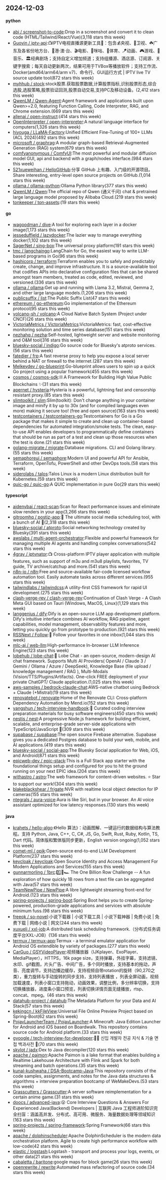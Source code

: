 ## 2024-12-03

#### python
* [abi / screenshot-to-code](https://github.com/abi/screenshot-to-code):Drop in a screenshot and convert it to clean code (HTML/Tailwind/React/Vue)(3,118 stars this week)
* [Guovin / iptv-api](https://github.com/Guovin/iptv-api):📺IPTV电视直播源更新工具🚀：包含💰央视、📡卫视、☘️广东及各省份地方台、🌊港·澳·台、🎬电影、🎥咪咕、🏀体育、🪁动画、🎮游戏、🎵音乐、🏛经典剧场；支持自定义增加频道；支持组播源、酒店源、订阅源、关键字搜索；每天自动更新两次，结果可用于TVBox等播放软件；支持工作流、Docker(amd64/arm64/arm v7)、命令行、GUI运行方式 | IPTV live TV source update tool(872 stars this week)
* [myhhub / stock](https://github.com/myhhub/stock):stock股票.获取股票数据,计算股票指标,识别股票形态,综合选股,选股策略,股票验证回测,股票自动交易,支持PC及移动设备。(2,412 stars this week)
* [QwenLM / Qwen-Agent](https://github.com/QwenLM/Qwen-Agent):Agent framework and applications built upon Qwen>=2.0, featuring Function Calling, Code Interpreter, RAG, and Chrome extension.(669 stars this week)
* [allenai / open-instruct](https://github.com/allenai/open-instruct):(414 stars this week)
* [OpenInterpreter / open-interpreter](https://github.com/OpenInterpreter/open-interpreter):A natural language interface for computers(1,326 stars this week)
* [hiyouga / LLaMA-Factory](https://github.com/hiyouga/LLaMA-Factory):Unified Efficient Fine-Tuning of 100+ LLMs (ACL 2024)(492 stars this week)
* [microsoft / graphrag](https://github.com/microsoft/graphrag):A modular graph-based Retrieval-Augmented Generation (RAG) system(679 stars this week)
* [comfyanonymous / ComfyUI](https://github.com/comfyanonymous/ComfyUI):The most powerful and modular diffusion model GUI, api and backend with a graph/nodes interface.(984 stars this week)
* [521xueweihan / HelloGitHub](https://github.com/521xueweihan/HelloGitHub):分享 GitHub 上有趣、入门级的开源项目。Share interesting, entry-level open source projects on GitHub.(1,014 stars this week)
* [ollama / ollama-python](https://github.com/ollama/ollama-python):Ollama Python library(377 stars this week)
* [QwenLM / Qwen](https://github.com/QwenLM/Qwen):The official repo of Qwen (通义千问) chat & pretrained large language model proposed by Alibaba Cloud.(219 stars this week)
* [tonkeeper / ton-assets](https://github.com/tonkeeper/ton-assets):(19 stars this week)

#### go
* [wagoodman / dive](https://github.com/wagoodman/dive):A tool for exploring each layer in a docker image(1,173 stars this week)
* [jesseduffield / lazydocker](https://github.com/jesseduffield/lazydocker):The lazier way to manage everything docker(1,102 stars this week)
* [SagerNet / sing-box](https://github.com/SagerNet/sing-box):The universal proxy platform(191 stars this week)
* [tmc / langchaingo](https://github.com/tmc/langchaingo):LangChain for Go, the easiest way to write LLM-based programs in Go(96 stars this week)
* [hashicorp / terraform](https://github.com/hashicorp/terraform):Terraform enables you to safely and predictably create, change, and improve infrastructure. It is a source-available tool that codifies APIs into declarative configuration files that can be shared amongst team members, treated as code, edited, reviewed, and versioned.(336 stars this week)
* [ollama / ollama](https://github.com/ollama/ollama):Get up and running with Llama 3.2, Mistral, Gemma 2, and other large language models.(1,206 stars this week)
* [publicsuffix / list](https://github.com/publicsuffix/list):The Public Suffix List(47 stars this week)
* [ethereum / go-ethereum](https://github.com/ethereum/go-ethereum):Go implementation of the Ethereum protocol(95 stars this week)
* [volcano-sh / volcano](https://github.com/volcano-sh/volcano):A Cloud Native Batch System (Project under CNCF)(26 stars this week)
* [VictoriaMetrics / VictoriaMetrics](https://github.com/VictoriaMetrics/VictoriaMetrics):VictoriaMetrics: fast, cost-effective monitoring solution and time series database(151 stars this week)
* [nezhahq / nezha](https://github.com/nezhahq/nezha):Self-hosted, lightweight server and website monitoring and O&M tool(316 stars this week)
* [bluesky-social / indigo](https://github.com/bluesky-social/indigo):Go source code for Bluesky's atproto services.(56 stars this week)
* [fatedier / frp](https://github.com/fatedier/frp):A fast reverse proxy to help you expose a local server behind a NAT or firewall to the internet.(287 stars this week)
* [Melkeydev / go-blueprint](https://github.com/Melkeydev/go-blueprint):Go-blueprint allows users to spin up a quick Go project using a popular framework(455 stars this week)
* [cosmos / cosmos-sdk](https://github.com/cosmos/cosmos-sdk):⛓️ A Framework for Building High Value Public Blockchains ✨(31 stars this week)
* [apernet / hysteria](https://github.com/apernet/hysteria):Hysteria is a powerful, lightning fast and censorship resistant proxy.(85 stars this week)
* [slimtoolkit / slim](https://github.com/slimtoolkit/slim):Slim(toolkit): Don't change anything in your container image and minify it by up to 30x (and for compiled languages even more) making it secure too! (free and open source)(163 stars this week)
* [testcontainers / testcontainers-go](https://github.com/testcontainers/testcontainers-go):Testcontainers for Go is a Go package that makes it simple to create and clean up container-based dependencies for automated integration/smoke tests. The clean, easy-to-use API enables developers to programmatically define containers that should be run as part of a test and clean up those resources when the test is done.(21 stars this week)
* [golang-migrate / migrate](https://github.com/golang-migrate/migrate):Database migrations. CLI and Golang library.(55 stars this week)
* [semaphoreui / semaphore](https://github.com/semaphoreui/semaphore):Modern UI and powerful API for Ansible, Terraform, OpenTofu, PowerShell and other DevOps tools.(58 stars this week)
* [siderolabs / talos](https://github.com/siderolabs/talos):Talos Linux is a modern Linux distribution built for Kubernetes.(59 stars this week)
* [quic-go / quic-go](https://github.com/quic-go/quic-go):A QUIC implementation in pure Go(29 stars this week)

#### typescript
* [aidenybai / react-scan](https://github.com/aidenybai/react-scan):Scan for React performance issues and eliminate slow renders in your app(3,266 stars this week)
* [gitroomhq / postiz-app](https://github.com/gitroomhq/postiz-app):📨 The ultimate social media scheduling tool, with a bunch of AI 🤖(2,318 stars this week)
* [bluesky-social / atproto](https://github.com/bluesky-social/atproto):Social networking technology created by Bluesky(391 stars this week)
* [awslabs / multi-agent-orchestrator](https://github.com/awslabs/multi-agent-orchestrator):Flexible and powerful framework for managing multiple AI agents and handling complex conversations(542 stars this week)
* [4gray / iptvnator](https://github.com/4gray/iptvnator):📺 Cross-platform IPTV player application with multiple features, such as support of m3u and m3u8 playlists, favorites, TV guide, TV archive/catchup and more.(541 stars this week)
* [n8n-io / n8n](https://github.com/n8n-io/n8n):Free and source-available fair-code licensed workflow automation tool. Easily automate tasks across different services.(955 stars this week)
* [tailwindlabs / tailwindcss](https://github.com/tailwindlabs/tailwindcss):A utility-first CSS framework for rapid UI development.(275 stars this week)
* [clash-verge-rev / clash-verge-rev](https://github.com/clash-verge-rev/clash-verge-rev):Continuation of Clash Verge - A Clash Meta GUI based on Tauri (Windows, MacOS, Linux)(1,129 stars this week)
* [langgenius / dify](https://github.com/langgenius/dify):Dify is an open-source LLM app development platform. Dify's intuitive interface combines AI workflow, RAG pipeline, agent capabilities, model management, observability features and more, letting you quickly go from prototype to production.(921 stars this week)
* [RSSNext / Follow](https://github.com/RSSNext/Follow):🧡 Follow your favorites in one inbox(1,044 stars this week)
* [mlc-ai / web-llm](https://github.com/mlc-ai/web-llm):High-performance In-browser LLM Inference Engine(123 stars this week)
* [lobehub / lobe-chat](https://github.com/lobehub/lobe-chat):🤯 Lobe Chat - an open-source, modern-design AI chat framework. Supports Multi AI Providers( OpenAI / Claude 3 / Gemini / Ollama / Azure / DeepSeek), Knowledge Base (file upload / knowledge management / RAG ), Multi-Modals (Vision/TTS/Plugins/Artifacts). One-click FREE deployment of your private ChatGPT/ Claude application.(1,025 stars this week)
* [aws-samples / bedrock-claude-chat](https://github.com/aws-samples/bedrock-claude-chat):AWS-native chatbot using Bedrock + Claude (+Mistral)(19 stars this week)
* [renovatebot / renovate](https://github.com/renovatebot/renovate):Home of the Renovate CLI: Cross-platform Dependency Automation by Mend.io(152 stars this week)
* [yangshun / tech-interview-handbook](https://github.com/yangshun/tech-interview-handbook):💯 Curated coding interview preparation materials for busy software engineers(450 stars this week)
* [nestjs / nest](https://github.com/nestjs/nest):A progressive Node.js framework for building efficient, scalable, and enterprise-grade server-side applications with TypeScript/JavaScript 🚀(309 stars this week)
* [supabase / supabase](https://github.com/supabase/supabase):The open source Firebase alternative. Supabase gives you a dedicated Postgres database to build your web, mobile, and AI applications.(419 stars this week)
* [bluesky-social / social-app](https://github.com/bluesky-social/social-app):The Bluesky Social application for Web, iOS, and Android(871 stars this week)
* [epicweb-dev / epic-stack](https://github.com/epicweb-dev/epic-stack):This is a Full Stack app starter with the foundational things setup and configured for you to hit the ground running on your next EPIC idea.(204 stars this week)
* [withastro / astro](https://github.com/withastro/astro):The web framework for content-driven websites. ⭐️ Star to support our work!(304 stars this week)
* [blakeblackshear / frigate](https://github.com/blakeblackshear/frigate):NVR with realtime local object detection for IP cameras(155 stars this week)
* [ntegrals / aura-voice](https://github.com/ntegrals/aura-voice):Aura is like Siri, but in your browser. An AI voice assistant optimized for low latency responses.(130 stars this week)

#### java
* [krahets / hello-algo](https://github.com/krahets/hello-algo):《Hello 算法》：动画图解、一键运行的数据结构与算法教程。支持 Python, Java, C++, C, C#, JS, Go, Swift, Rust, Ruby, Kotlin, TS, Dart 代码。简体版和繁体版同步更新，English version ongoing(1,052 stars this week)
* [comet-ml / opik](https://github.com/comet-ml/opik):Open-source end-to-end LLM Development Platform(237 stars this week)
* [keycloak / keycloak](https://github.com/keycloak/keycloak):Open Source Identity and Access Management For Modern Applications and Services(155 stars this week)
* [gunnarmorling / 1brc](https://github.com/gunnarmorling/1brc):1️⃣🐝🏎️ The One Billion Row Challenge -- A fun exploration of how quickly 1B rows from a text file can be aggregated with Java(57 stars this week)
* [TeamNewPipe / NewPipe](https://github.com/TeamNewPipe/NewPipe):A libre lightweight streaming front-end for Android.(123 stars this week)
* [spring-projects / spring-boot](https://github.com/spring-projects/spring-boot):Spring Boot helps you to create Spring-powered, production-grade applications and services with absolute minimum fuss.(98 stars this week)
* [freeok / so-novel](https://github.com/freeok/so-novel):小说下载器 | 小说下载工具 | 小说下载神器 | 免费小说 | 免费下载 | 网络小说 | 网文(244 stars this week)
* [xuxueli / xxl-job](https://github.com/xuxueli/xxl-job):A distributed task scheduling framework.（分布式任务调度平台XXL-JOB）(136 stars this week)
* [termux / termux-app](https://github.com/termux/termux-app):Termux - a terminal emulator application for Android OS extendible by variety of packages.(277 stars this week)
* [CarGuo / GSYVideoPlayer](https://github.com/CarGuo/GSYVideoPlayer):视频播放器（IJKplayer、ExoPlayer、MediaPlayer），HTTPS，16k page size，支持弹幕，外挂字幕，支持滤镜、水印、gif截图，片头广告、中间广告，多个同时播放，支持基本的拖动，声音、亮度调节，支持边播边缓存，支持视频自带rotation的旋转（90,270之类），重力旋转与手动旋转的同步支持，支持列表播放 ，列表全屏动画，视频加载速度，列表小窗口支持拖动，动画效果，调整比例，多分辨率切换，支持切换播放器，进度条小窗口预览，列表切换详情页面无缝播放，rtsp、concat、mpeg。(46 stars this week)
* [datahub-project / datahub](https://github.com/datahub-project/datahub):The Metadata Platform for your Data and AI Stack(57 stars this week)
* [kekingcn / kkFileView](https://github.com/kekingcn/kkFileView):Universal File Online Preview Project based on Spring-Boot(62 stars this week)
* [PojavLauncherTeam / PojavLauncher](https://github.com/PojavLauncherTeam/PojavLauncher):A Minecraft: Java Edition Launcher for Android and iOS based on Boardwalk. This repository contains source code for Android platform.(33 stars this week)
* [gyoogle / tech-interview-for-developer](https://github.com/gyoogle/tech-interview-for-developer):👶🏻 신입 개발자 전공 지식 & 기술 면접 백과사전 📖(70 stars this week)
* [skylot / jadx](https://github.com/skylot/jadx):Dex to Java decompiler(120 stars this week)
* [apache / paimon](https://github.com/apache/paimon):Apache Paimon is a lake format that enables building a Realtime Lakehouse Architecture with Flink and Spark for both streaming and batch operations.(35 stars this week)
* [kunal-kushwaha / DSA-Bootcamp-Java](https://github.com/kunal-kushwaha/DSA-Bootcamp-Java):This repository consists of the code samples, assignments, and notes for the Java data structures & algorithms + interview preparation bootcamp of WeMakeDevs.(53 stars this week)
* [Grasscutters / Grasscutter](https://github.com/Grasscutters/Grasscutter):A server software reimplementation for a certain anime game.(31 stars this week)
* [doocs / advanced-java](https://github.com/doocs/advanced-java):😮 Core Interview Questions & Answers For Experienced Java(Backend) Developers | 互联网 Java 工程师进阶知识完全扫盲：涵盖高并发、分布式、高可用、微服务、海量数据处理等领域知识(163 stars this week)
* [spring-projects / spring-framework](https://github.com/spring-projects/spring-framework):Spring Framework(66 stars this week)
* [apache / dolphinscheduler](https://github.com/apache/dolphinscheduler):Apache DolphinScheduler is the modern data orchestration platform. Agile to create high performance workflow with low-code(42 stars this week)
* [elastic / logstash](https://github.com/elastic/logstash):Logstash - transport and process your logs, events, or other data(21 stars this week)
* [cabaletta / baritone](https://github.com/cabaletta/baritone):google maps for block game(26 stars this week)
* [openrewrite / rewrite](https://github.com/openrewrite/rewrite):Automated mass refactoring of source code.(34 stars this week)

